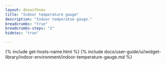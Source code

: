 ```yaml
---
layout: docwithnav
title: "Indoor temperature gauge"
description: "Indoor temperatue gauge."
breadcrumbs: "true"
breadcrumbs-steps: "2"
hidetoc: "true"

---
```

{% include get-hosts-name.html %}
{% include docs/user-guide/ui/widget-library/indoor-environment/indoor-temperature-gauge.md %}
